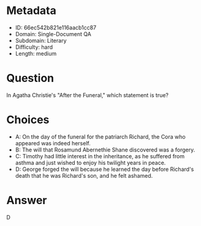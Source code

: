 # Metadata

- ID: 66ec542b821e116aacb1cc87
- Domain: Single-Document QA
- Subdomain: Literary
- Difficulty: hard
- Length: medium

# Question

In Agatha Christie's "After the Funeral," which statement is true?

# Choices

- A: On the day of the funeral for the patriarch Richard, the Cora who appeared was indeed herself.
- B: The will that Rosamund Abernethie Shane discovered was a forgery.
- C: Timothy had little interest in the inheritance, as he suffered from asthma and just wished to enjoy his twilight years in peace.
- D: George forged the will because he learned the day before Richard's death that he was Richard's son, and he felt ashamed.

# Answer

D
